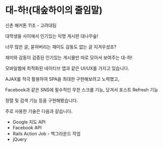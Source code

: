 # 대-하!(대숲하이의 줄임말)

신촌 해커톤 11조 - 고려대팀


대학생들 사이에서 인기있는 익명 게시판 대나무숲!

너무 많은 글, 묻혀버리는 재미도 감동도 없는 글 지겨우셨죠?

재미와 감동이 검증된 인기있는 게시물만 따로 모아서 보여주는 대-하!

모바일웹에 최적화된 네이티브 앱과 같은 UI/UX를 가지고 있습니다.

AJAX를 적극 활용하여 SPA을 최대한 구현해보려고 노력했고,

Facebook과 같은 SNS에 필수적인 무한 스크롤 기능, 당겨서 포스트 Refresh 기능

정렬 및 검색 기능 등을 구현해봤습니다.

주로 사용한 기술은 다음과 같습니다.

 * Google 지도 API
 * Facebook API
 * Rails Action Job - 백그라운드 작업
 * jQuery
